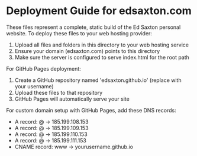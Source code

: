 
# Deployment Guide for edsaxton.com

These files represent a complete, static build of the Ed Saxton personal website.
To deploy these files to your web hosting provider:

1. Upload all files and folders in this directory to your web hosting service
2. Ensure your domain (edsaxton.com) points to this directory
3. Make sure the server is configured to serve index.html for the root path

For GitHub Pages deployment:
1. Create a GitHub repository named 'edsaxton.github.io' (replace with your username)
2. Upload these files to that repository
3. GitHub Pages will automatically serve your site

For custom domain setup with GitHub Pages, add these DNS records:
- A record: @ → 185.199.108.153
- A record: @ → 185.199.109.153
- A record: @ → 185.199.110.153
- A record: @ → 185.199.111.153
- CNAME record: www → yourusername.github.io
